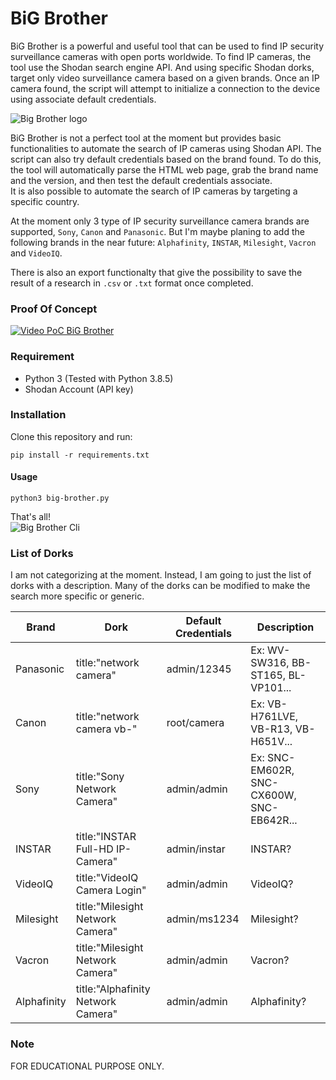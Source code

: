 
# BiG Brother
BiG Brother is a powerful and useful tool that can be used to find IP security surveillance cameras with open ports worldwide.
To find IP cameras, the tool use the Shodan search engine API. And using specific Shodan dorks, target only video surveillance camera based on a given brands. Once an IP camera found, the script will attempt to initialize a connection to the device using associate default credentials.

![Big Brother logo](https://s6.gifyu.com/images/BiG-Brother-logo.gif)

BiG Brother is not a perfect tool at the moment but provides basic functionalities to automate the search of IP cameras using Shodan API. The script can also try default credentials based on the brand found. To do this, the tool will automatically parse the HTML web page, grab the brand name and the version, and then test the default credentials associate.<br>
It is also possible to automate the search of IP cameras by targeting a specific country.

At the moment only 3 type of IP security surveillance camera brands are supported, `Sony`, `Canon` and `Panasonic`.
But I'm maybe planing to add the following brands in the near future: `Alphafinity`, `INSTAR`, `Milesight`, `Vacron` and `VideoIQ`.<br>

There is also an export functionalty that give the possibility to save the result of a research in `.csv` or `.txt` format once completed.

### Proof Of Concept
[![Video PoC BiG Brother](https://i.ibb.co/7gXHL9q/500px-youtube-social-play.png)](https://www.youtube.com/watch?v=Ns8scuSI-bE)

### Requirement
* Python 3 (Tested with Python 3.8.5)
* Shodan Account (API key)

### Installation
Clone this repository and run:
```shell
pip install -r requirements.txt
```
#### Usage
```
python3 big-brother.py
```
That's all!<br>
![Big Brother Cli](https://i.ibb.co/fD3Qrhf/big-brother-demo.png)


### List of Dorks
I am not categorizing at the moment. Instead, I am going to just the list of dorks with a description. Many of the dorks can be modified to make the search more specific or generic.

Brand          | Dork                                     | Default Credentials      | Description
-------------|-----------------------------------|--------------------------|------------------------------------------------
Panasonic |title:"network camera" | admin/12345 | Ex: WV-SW316, BB-ST165, BL-VP101...
Canon     |title:"network camera vb-" | root/camera | Ex: VB-H761LVE, VB-R13, VB-H651V...
Sony      |title:"Sony Network Camera" | admin/admin | Ex: SNC-EM602R, SNC-CX600W, SNC-EB642R...
INSTAR |title:"INSTAR Full-HD IP-Camera" | admin/instar | INSTAR?
VideoIQ |title:"VideoIQ Camera Login"  | admin/admin | VideoIQ?
Milesight |title:"Milesight Network Camera" | admin/ms1234 | Milesight?
Vacron |title:"Milesight Network Camera" | admin/admin | Vacron?
Alphafinity |title:"Alphafinity Network Camera" | admin/admin | Alphafinity?

### Note
FOR EDUCATIONAL PURPOSE ONLY. 
